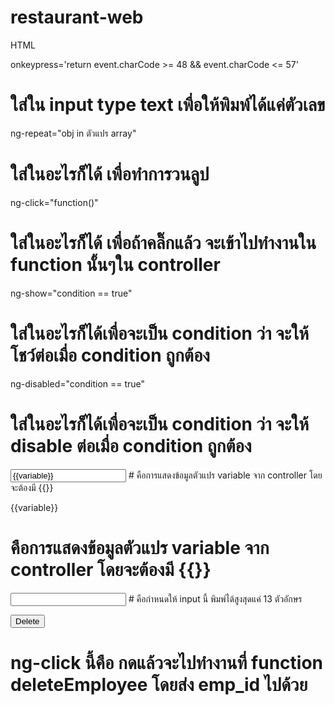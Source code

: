  # restaurant-web

HTML

onkeypress='return event.charCode >= 48 && event.charCode <= 57'
# ใส่ใน input type text เพื่อให้พิมพ์ได้แค่ตัวเลข

ng-repeat="obj in ตัวแปร array"
# ใส่ในอะไรก็ได้ เพื่อทำการวนลูป

ng-click="function()"
# ใส่ในอะไรก็ได้ เพื่อถ้าคลิ๊กแล้ว จะเข้าไปทำงานใน function นั้นๆใน controller

ng-show="condition == true"
# ใส่ในอะไรก็ได้เพื่อจะเป็น condition ว่า จะให้โชว์ต่อเมื่อ condition ถูกต้อง

ng-disabled="condition == true"
# ใส่ในอะไรก็ได้เพื่อจะเป็น condition ว่า จะให้ disable ต่อเมื่อ condition ถูกต้อง

<input type="text" value="{{variable}}"/>
# คือการแสดงข้อมูลตัวแปร variable จาก controller โดยจะต้องมี {{}}

<label>{{variable}}</label>
# คือการแสดงข้อมูลตัวแปร variable จาก controller โดยจะต้องมี {{}}

<input type="text" maxlength="13"/>
# คือกำหนดให้ input นี้ พิมพ์ได้สูงสุดแค่ 13 ตัวอักษร

<button type="button" class="btn btn-sm btn-danger full-width" ng-click="deleteEmployee(obj.emp_id)">Delete</button>
# ng-click นี้คือ กดแล้วจะไปทำงานที่ function deleteEmployee โดยส่ง emp_id ไปด้วย